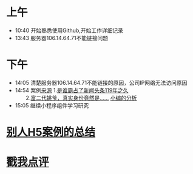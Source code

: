 # 上午
* 10:40 开始熟悉使用Github,开始工作详细记录 <br/>
* 13:43 服务器106.14.64.71不能链接问题<br/>
# 下午
* 14:05 清楚服务器106.14.64.71不能链接的原因，公司IP网络无法访问原因<br/>
* 14:54 案例[来源](http://www.h5-share.com/)
        1.[是谁霸占了新闻头条119年之久](http://2017speedlegendh5.dongfeng-renault.cloud-top.com.cn/index.html)<br />
        2.[富二代姚爷，真实身份竟然是......](http://go.163.com/2017/0608/haier/)     [小编的分析](http://www.h5-share.com/cases/201706/wefedzssf.html)
* 15:05 继续小程序组件学习研究
# [别人H5案例的总结](http://www.digitaling.com/articles/32893.html?utm_source=tuicool&utm_medium=referral)
# [戳我点评](https://github.com/chinachenhuakang/work-detail/issues/4)

